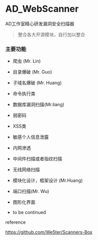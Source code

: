 # AD_WebScanner

AD工作室精心研发漏洞安全扫描器
> 整合各大开源模块，自行加以整合 

### 主要功能

- 爬虫 (Mr. Lin)  
- 目录爆破 (Mr. Guo)

- 子域名爆破 (Mr. Huang)
- 命令执行类                                      
- 数据库漏洞扫描(Mr.liang)    
- 弱密码        
- XSS类        
- 敏感个人信息泄露         
- 内网渗透   
- 中间件扫描或者指纹扫描
- 无线网络扫描
- 模块化设计，框架设计 (Mr.Huang)
- 端口扫描(Mr. Wu)
- 图形化界面 
- to be continued

reference

https://github.com/We5ter/Scanners-Box 
